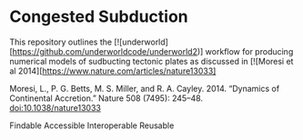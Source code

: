 Congested Subduction
====================

This repository outlines the [![underworld][https://github.com/underworldcode/underworld2)] workflow for producing numerical models of sudbucting tectonic plates as discussed in [![Moresi et al 2014][https://www.nature.com/articles/nature13033]

Moresi, L., P. G. Betts, M. S. Miller, and R. A. Cayley. 2014. “Dynamics of Continental Accretion.” Nature 508 (7495): 245–48. [doi:10.1038/nature13033](https://www.nature.com/articles/nature13033)

Findable
Accessible
Interoperable
Reusable

